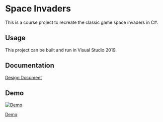 # Space Invaders 

This is a course project to recreate the classic game space invaders in C#.  


## Usage

This project can be built and run in Visual Studio 2019.

## Documentation

[Design Document](https://github.com/Edington42/SpaceInvaders/blob/main/Nicholas_Edington_Design_Document.pdf)

## Demo

[![Demo](http://img.youtube.com/vi/Xi70rb24p74/0.jpg)](https://youtu.be/Xi70rb24p74)

[Demo](https://youtu.be/Xi70rb24p74)


